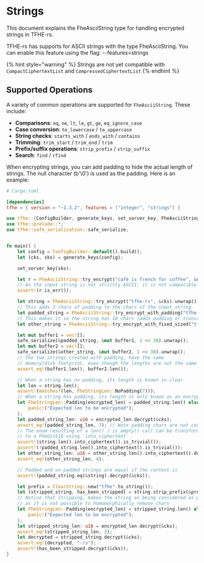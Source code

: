 # Strings

This document explains the FheAsciiString type for handling encrypted strings in TFHE-rs.

TFHE-rs has supports for ASCII strings with the type FheAsciiString.
You can enable this feature using the flag: --features=strings

{% hint style="warning" %}
Strings are not yet compatible with `CompactCiphertextList` and `CompressedCiphertextList`
{% endhint %}

## Supported Operations

A variety of common operations are supported for `FheAsciiString`. These include:

- **Comparisons**: `eq`, `ne`, `lt`, `le`, `gt`, `ge`, `eq_ignore_case`
- **Case conversion**: `to_lowercase` / `to_uppercase`
- **String checks**: `starts_with` / `ends_with` / `contains`
- **Trimming**: `trim_start` / `trim_end` / `trim`
- **Prefix/suffix operations**: `strip_prefix` / `strip_suffix`
- **Search**:  `find` / `rfind`


When encrypting strings, you can add padding to hide the actual length of strings.
The null character (b'\0') is used as the padding.
Here is an example:

```toml
# Cargo.toml

[dependencies]
tfhe = { version = "~1.3.2", features = ["integer", "strings"] }
```

```rust
use tfhe::{ConfigBuilder, generate_keys, set_server_key, FheAsciiString, FheStringLen, ClearString};
use tfhe::prelude::*;
use tfhe::safe_serialization::safe_serialize;


fn main() {
    let config = ConfigBuilder::default().build();
    let (cks, sks) = generate_keys(config);

    set_server_key(sks);

    let r = FheAsciiString::try_encrypt("café is french for coffee", &cks);
    // As the input string is not strictly ASCII, it is not compatible
    assert!(r.is_err());

    let string = FheAsciiString::try_encrypt("tfhe-rs", &cks).unwrap();
    // This adds 3 chars of padding to the chars of the input string
    let padded_string = FheAsciiString::try_encrypt_with_padding("tfhe-rs", 3, &cks).unwrap();
    // This makes it so the string has 10 chars (adds padding or truncates input as necessary)
    let other_string = FheAsciiString::try_encrypt_with_fixed_sized("tfhe", 10, &cks).unwrap();

    let mut buffer1 = vec![];
    safe_serialize(&padded_string, &mut buffer1, 1 << 30).unwrap();
    let mut buffer2 = vec![];
    safe_serialize(&other_string, &mut buffer2, 1 << 30).unwrap();
    // The two strings created with padding, have the same
    // memory/disk footprint, even though the lengths are not the same
    assert_eq!(buffer1.len(), buffer2.len());

    // When a string has no padding, its length is known in clear
    let len = string.len();
    assert!(matches!(len, FheStringLen::NoPadding(7)));
    // When a string has padding, its length is only known as an encrypted value
    let FheStringLen::Padding(encrypted_len) = padded_string.len() else {
        panic!("Expected len to be encrypted");
    };
    let padded_string_len: u16 = encrypted_len.decrypt(&cks);
    assert_eq!(padded_string_len, 7); // Note padding chars are not counted
    // The enum resulting of a len() / is_empty() call can be transformed 
    // to a FheUint16 using `into_ciphertext`
    assert!(string.len().into_ciphertext().is_trivial());
    assert!(!padded_string.len().into_ciphertext().is_trivial());
    let other_string_len: u16 = other_string.len().into_ciphertext().decrypt(&cks);
    assert_eq!(other_string_len, 4);

    // Padded and un-padded strings are equal if the content is
    assert!(padded_string.eq(&string).decrypt(&cks));

    let prefix = ClearString::new("tfhe".to_string());
    let (stripped_string, has_been_stripped) = string.strip_prefix(&prefix);
    // Notice that stripping, makes the string as being considered as padded
    // as it is not possible to homomorphically remove chars
    let FheStringLen::Padding(encrypted_len) = stripped_string.len() else {
        panic!("Expected len to be encrypted");
    };
    let stripped_string_len: u16 = encrypted_len.decrypt(&cks);
    assert_eq!(stripped_string_len, 3);
    let decrypted = stripped_string.decrypt(&cks);
    assert_eq!(decrypted, "-rs");
    assert!(has_been_stripped.decrypt(&cks));
}
```
